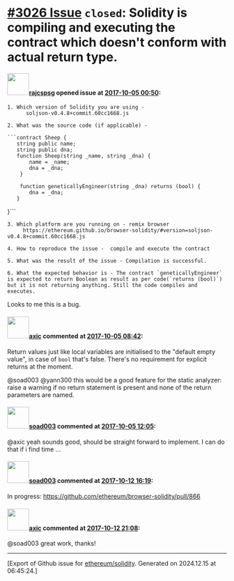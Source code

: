 # [\#3026 Issue](https://github.com/ethereum/solidity/issues/3026) `closed`: Solidity is compiling and executing the contract which doesn't conform with actual return type.

#### <img src="https://avatars.githubusercontent.com/u/10123965?v=4" width="50">[rajcspsg](https://github.com/rajcspsg) opened issue at [2017-10-05 00:50](https://github.com/ethereum/solidity/issues/3026):

    1. Which version of Solidity you are using - 
          soljson-v0.4.8+commit.60cc1668.js

    2. What was the source code (if applicable) -

    ```contract Sheep {
       string public name;
       string public dna;
       function Sheep(string _name, string _dna) {
           name = _name;
           dna = _dna;
        }
    
        function geneticallyEngineer(string _dna) returns (bool) {
           dna = _dna;
       }
   }```


    3. Which platform are you running on - remix browser
         https://ethereum.github.io/browser-solidity/#version=soljson-v0.4.8+commit.60cc1668.js

    4. How to reproduce the issue -  compile and execute the contract

    5. What was the result of the issue - Compilation is successful.

    6. What the expected behavior is - The contract `geneticallyEngineer` is expected to return Boolean as result as per code(`returns (bool)`)  but it is not returning anything. Still the code compiles and executes. 


Looks to me this is a bug. 

#### <img src="https://avatars.githubusercontent.com/u/20340?v=4" width="50">[axic](https://github.com/axic) commented at [2017-10-05 08:42](https://github.com/ethereum/solidity/issues/3026#issuecomment-334399052):

Return values just like local variables are initialised to the "default empty value", in case of `bool` that's false. There's no requirement for explicit returns at the moment.

@soad003 @yann300 this would be a good feature for the static analyzer: raise a warning if no return statement is present and none of the return parameters are named.

#### <img src="https://avatars.githubusercontent.com/u/6850271?u=807fd9a8edafcf82f67038b18eaae7a58099ac12&v=4" width="50">[soad003](https://github.com/soad003) commented at [2017-10-05 12:05](https://github.com/ethereum/solidity/issues/3026#issuecomment-334444693):

@axic yeah sounds good, should be straight forward to implement. I can do that if i find time ...

#### <img src="https://avatars.githubusercontent.com/u/6850271?u=807fd9a8edafcf82f67038b18eaae7a58099ac12&v=4" width="50">[soad003](https://github.com/soad003) commented at [2017-10-12 16:19](https://github.com/ethereum/solidity/issues/3026#issuecomment-336188892):

In progress: https://github.com/ethereum/browser-solidity/pull/866

#### <img src="https://avatars.githubusercontent.com/u/20340?v=4" width="50">[axic](https://github.com/axic) commented at [2017-10-12 21:08](https://github.com/ethereum/solidity/issues/3026#issuecomment-336269149):

@soad003 great work, thanks!


-------------------------------------------------------------------------------



[Export of Github issue for [ethereum/solidity](https://github.com/ethereum/solidity). Generated on 2024.12.15 at 06:45:24.]
